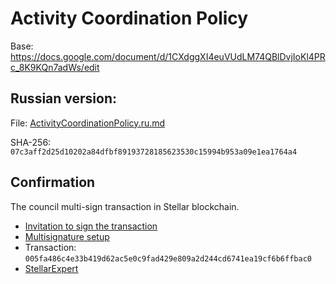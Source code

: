 # Activity Coordination Policy

Base: https://docs.google.com/document/d/1CXdggXI4euVUdLM74QBlDvjIoKl4PRc_8K9KQn7adWs/edit

## Russian version:

File: [ActivityCoordinationPolicy.ru.md](ActivityCoordinationPolicy.ru.md)

SHA-256: `07c3aff2d25d10202a84dfbf89193728185623530c15994b953a09e1ea1764a4`

## Confirmation

The council multi-sign transaction in Stellar blockchain.

- [Invitation to sign the transaction](https://t.me/c/2042260878/451)
- [Multisignature setup](https://eurmtl.me/sign_tools/005fa486c4e33b419d62ac5e0c9fad429e809a2d244cd6741ea19cf6b6ffbac0)
- Transaction: `005fa486c4e33b419d62ac5e0c9fad429e809a2d244cd6741ea19cf6b6ffbac0`
- [StellarExpert](https://stellar.expert/explorer/public/tx/005fa486c4e33b419d62ac5e0c9fad429e809a2d244cd6741ea19cf6b6ffbac0)
